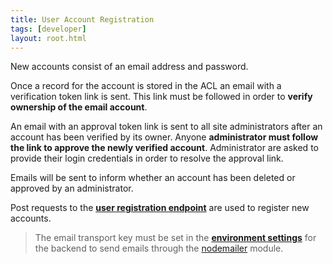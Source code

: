 ```yaml
---
title: User Account Registration
tags: [developer]
layout: root.html
---
```


New accounts consist of an email address and password.

Once a record for the account is stored in the ACL an email with a verification token link is sent. This link must be followed in order to **verify ownership of the email account**.

An email with an approval token link is sent to all site administrators after an account has been verified by its owner. Anyone **administrator must follow the link to approve the newly verified account**. Administrator are asked to provide their login credentials in order to resolve the approval link.

Emails will be sent to inform whether an account has been deleted or approved by an administrator.

Post requests to the [**user registration endpoint**]() are used to register new accounts.

> The email transport key must be set in the [**environment settings**](../../environment_settings/environment-settings/) for the backend to send emails through the [nodemailer](https://nodemailer.com) module.